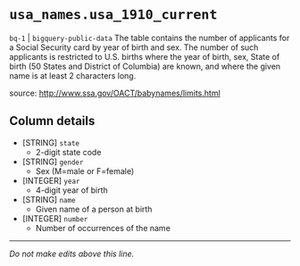 # `usa_names.usa_1910_current`
`bq-1` | `bigquery-public-data`
The table contains the number of applicants for a Social Security card by year of birth and sex. The number of such applicants is restricted to U.S. births where the year of birth, sex, State of birth (50 States and District of Columbia) are known, and where the given name is at least 2 characters long.

source: http://www.ssa.gov/OACT/babynames/limits.html

## Column details
* [STRING]    `state`
  - 2-digit state code
* [STRING]    `gender`
  - Sex (M=male or F=female)
* [INTEGER]   `year`
  - 4-digit year of birth
* [STRING]    `name`
  - Given name of a person at birth
* [INTEGER]   `number`
  - Number of occurrences of the name

-------------------------------------------------------------------------------
*Do not make edits above this line.*
